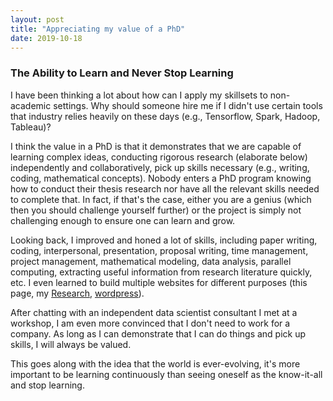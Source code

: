 ```yaml
---
layout: post
title: "Appreciating my value of a PhD"
date: 2019-10-18
---
```


### The Ability to Learn and Never Stop Learning
I have been thinking a lot about how can I apply my skillsets to non-academic settings. Why should someone hire me if I didn't use certain tools that industry relies heavily on these days (e.g., Tensorflow, Spark, Hadoop, Tableau)?

I think the value in a PhD is that it demonstrates that we are capable of learning complex ideas, conducting rigorous research (elaborate below) independently and collaboratively, pick up skills necessary (e.g., writing, coding, mathematical concepts). Nobody enters a PhD program knowing how to conduct their thesis research nor have all the relevant skills needed to complete that. In fact, if that's the case, either you are a genius (which then you should challenge yourself further) or the project is simply not challenging enough to ensure one can learn and grow.

Looking back, I improved and honed a lot of skills, including paper writing, coding, interpersonal, presentation, proposal writing, time management, project management, mathematical modeling, data analysis, parallel computing, extracting useful information from research literature quickly, etc. I even learned to build multiple websites for different purposes (this page, my [Research](https://www.astro.cornell.edu/~tleung), [wordpress](https://www.astro.cornell.edu/~tleung/wordpress)).

After chatting with an independent data scientist consultant I met at a workshop, I am even more convinced that I don't need to work for a company. As long as I can demonstrate that I can do things and pick up skills, I will always be valued.

This goes along with the idea that the world is ever-evolving, it's more important to be learning continuously than seeing oneself as the know-it-all and stop learning.

